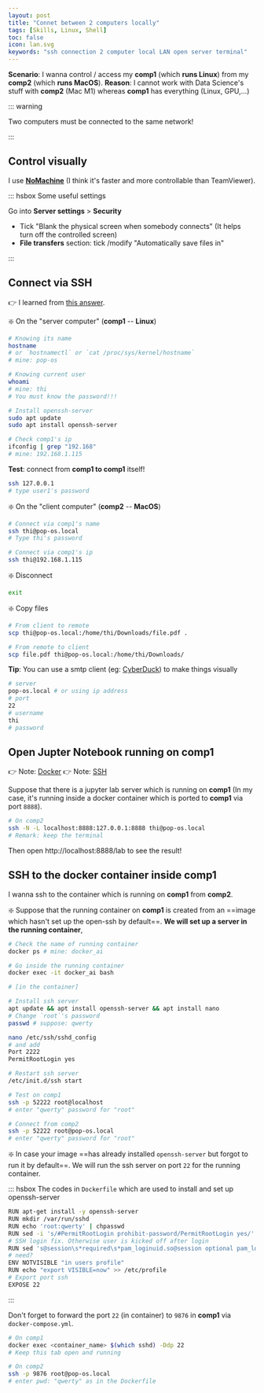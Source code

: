 ```yaml
---
layout: post
title: "Connet between 2 computers locally"
tags: [Skills, Linux, Shell]
toc: false
icon: lan.svg
keywords: "ssh connection 2 computer local LAN open server terminal"
---
```




**Scenario**: I wanna control / access my **comp1** (which **runs Linux**) from my **comp2** (which **runs MacOS**).
**Reason**: I cannot work with Data Science's stuff with **comp2** (Mac M1) whereas **comp1** has everything (Linux, GPU,...)

::: warning

Two computers must be connected to the same network!

:::



## Control visually

I use **[NoMachine](https://www.nomachine.com/)** (I think it's faster and more controllable than TeamViewer).

::: hsbox Some useful settings

Go into **Server settings** > **Security**

- Tick "Blank the physical screen when somebody connects" (It helps turn off the controlled screen)
- **File transfers** section: tick /modify "Automatically save files in"

:::



## Connect via SSH

👉 I learned from [this answer](https://askubuntu.com/a/1108044/248456).

❇️ On the "server computer" (**comp1** -- **Linux**)

```bash
# Knowing its name
hostname
# or `hostnamectl` or `cat /proc/sys/kernel/hostname`
# mine: pop-os

# Knowing current user
whoami
# mine: thi
# You must know the password!!!

# Install openssh-server
sudo apt update
sudo apt install openssh-server

# Check comp1's ip
ifconfig | grep "192.168"
# mine: 192.168.1.115
```

**Test**: connect from **comp1 to comp1** itself!

```bash
ssh 127.0.0.1
# type user1's password
```

❇️ On the "client computer" (**comp2** -- **MacOS**)

```bash
# Connect via comp1's name
ssh thi@pop-os.local
# Type thi's password

# Connect via comp1's ip
ssh thi@192.168.1.115
```

❇️ Disconnect

```bash
exit
```

❇️ Copy files

```bash
# From client to remote
scp thi@pop-os.local:/home/thi/Downloads/file.pdf .

# From remote to client
scp file.pdf thi@pop-os.local:/home/thi/Downloads/
```

**Tip**: You can use a smtp client (eg: [CyberDuck](https://cyberduck.io/)) to make things visually

```bash
# server
pop-os.local # or using ip address
# port 
22
# username
thi
# password
```



## Open Jupter Notebook running on comp1

👉 Note: [Docker](/docker/)
👉 Note: [SSH](/ssh/)

Suppose that there is a jupyter lab server which is running on **comp1** (In my case, it's running inside a docker container which is ported to **comp1** via port `8888`). 

```bash
# On comp2
ssh -N -L localhost:8888:127.0.0.1:8888 thi@pop-os.local
# Remark: keep the terminal 
```

Then open http://localhost:8888/lab to see the result!



## SSH to the docker container inside comp1

I wanna ssh to the container which is running on **comp1** from **comp2**.

❇️ Suppose that the running container on **comp1** is created from an ==image which hasn't set up the open-ssh by default==. **We will set up a server in the running container**,

```bash
# Check the name of running container
docker ps # mine: docker_ai

# Go inside the running container
docker exec -it docker_ai bash

# [in the container]

# Install ssh server
apt update && apt install openssh-server && apt install nano
# Change `root`'s password
passwd # suppose: qwerty

nano /etc/ssh/sshd_config
# and add
Port 2222
PermitRootLogin yes

# Restart ssh server
/etc/init.d/ssh start
```

```bash
# Test on comp1
ssh -p 52222 root@localhost
# enter "qwerty" password for "root"

# Connect from comp2
ssh -p 52222 root@pop-os.local
# enter "qwerty" password for "root"
```

❇️  In case your image ==has already installed `openssh-server` but forgot to run it by default==. We will run the ssh server on port `22` for the running container.

::: hsbox The codes in `Dockerfile` which are used to install and set up openssh-server

```bash
RUN apt-get install -y openssh-server
RUN mkdir /var/run/sshd
RUN echo 'root:qwerty' | chpasswd
RUN sed -i 's/#PermitRootLogin prohibit-password/PermitRootLogin yes/' /etc/ssh/sshd_config
# SSH login fix. Otherwise user is kicked off after login
RUN sed 's@session\s*required\s*pam_loginuid.so@session optional pam_loginuid.so@g' -i /etc/pam.d/sshd
# need?
ENV NOTVISIBLE "in users profile"
RUN echo "export VISIBLE=now" >> /etc/profile
# Export port ssh
EXPOSE 22
```

:::

Don't forget to forward the port `22` (in container) to `9876` in **comp1** via `docker-compose.yml`.

```bash
# On comp1
docker exec <container_name> $(which sshd) -Ddp 22
# Keep this tab open and running
```

```bash
# On comp2
ssh -p 9876 root@pop-os.local
# enter pwd: "qwerty" as in the Dockerfile
```

